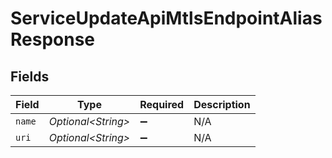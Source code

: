 # ServiceUpdateApiMtlsEndpointAliasResponse


## Fields

| Field               | Type                | Required            | Description         |
| ------------------- | ------------------- | ------------------- | ------------------- |
| `name`              | *Optional\<String>* | :heavy_minus_sign:  | N/A                 |
| `uri`               | *Optional\<String>* | :heavy_minus_sign:  | N/A                 |